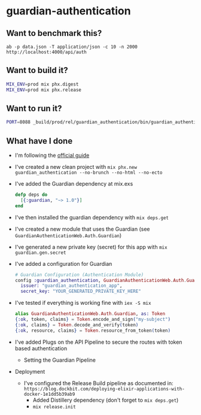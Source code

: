 # guardian-authentication

## Want to benchmark this?

`ab -p data.json -T application/json -c 10 -n 2000 http://localhost:4000/api/auth`

## Want to build it?

```bash
MIX_ENV=prod mix phx.digest
MIX_ENV=prod mix phx.release
```

## Want to run it?

```bash
PORT=8088 _build/prod/rel/guardian_authentication/bin/guardian_authentication foreground
```

## What have I done

- I'm following the [official guide](https://github.com/ueberauth/guardian)
- I've created a new clean project with `mix phx.new guardian_authentication --no-brunch --no-html --no-ecto`
- I've added the Guardian dependency at mix.exs
  ```elixir
  defp deps do
    [{:guardian, "~> 1.0"}]
  end
  ```
- I've then installed the guardian dependency with `mix deps.get`
- I've created a new module that uses the Guardian (see `GuardianAuthenticationWeb.Auth.Guardian`)
- I've generated a new private key (secret) for this app with `mix guardian.gen.secret`
- I've added a configuration for Guardian

  ```elixir
  # Guardian Configuration (Authentication Module)
  config :guardian_authentication, GuardianAuthenticationWeb.Auth.Guardian,
    issuer: "guardian_authentication_app",
    secret_key: "YOUR_GENERATED_PRIVATE_KEY_HERE"
  ```

- I've tested if everything is working fine with `iex -S mix`

  ```elixir
  alias GuardianAuthenticationWeb.Auth.Guardian, as: Token
  {:ok, token, claims} = Token.encode_and_sign("my-subject")
  {:ok, claims} = Token.decode_and_verify(token)
  {:ok, resource, claims} = Token.resource_from_token(token)
  ```
- I've added Plugs on the API Pipeline to secure the routes with token based authentication
  - Setting the Guardian Pipeline

- Deployment
  - I've configured the Release Build pipeline as documented in: `https://blog.dockbit.com/deploying-elixir-applications-with-docker-1e1dd5b39ab9`
    - Added Distillery dependency (don't forget to `mix deps.get`)
  	- `mix release.init`
